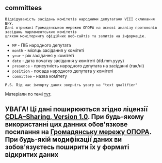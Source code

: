 ## committees
    Відвідуваність засідань комітетів народними депутатами VIII скликання ВРУ. 
    Дані отримані Громадянською мережею ОПОРА на основі аналізу протоколів засідань парламентських комітетів 
    шляхом моніторингу офіційних веб-сайтів та запитів на інформацію.
   
* ```MP``` - ПІБ народного депутата
* ```month``` - місяць засідання у комітеті
* ```year``` - рік засідання у комітеті
* ```date``` - дата початку засідання у комітеті (dd.mm.yyyy)
* ```presence``` - присутність народного депутата на засіданні (так/ні)
* ```position``` - посада народного депутата у комітеті
* ```committee``` - назва комітету

```P.S. Під час імпорту даних зверніть увагу на "text qualifier"```

Матеріали по темі [тут](https://rada.oporaua.org/analityka/komitety).

## УВАГА! Ці дані поширюються згідно ліцензії [CDLA–Sharing, Version 1.0](https://cdla.io/sharing-1-0). При будь-якому використанні цих данних обов'язкове посилання на [Громадянську мережу ОПОРА](http://oporaua.org). При будь-якій модифікації даних ви зобов'язуєтесь поширити їх у форматі відкритих даних
